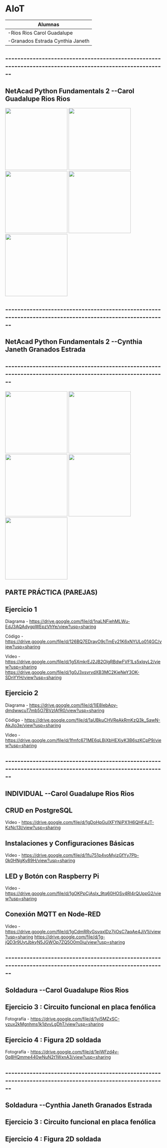 # AIoT
|Alumnas|
|--|
|-Rios Rios Carol Guadalupe |
|-Granados Estrada Cynthia Janeth|
## --------------------------------------------------------------------------------------------------------

## NetAcad Python Fundamentals 2 --Carol Guadalupe Rios Rios

<img src="https://github.com/user-attachments/assets/32d71060-8593-43fb-9589-e07bcd4f199e" width="200">
<img src="https://github.com/user-attachments/assets/7cbf0830-aca0-402b-bc44-94f6510dc5a6" width="200">
<img src="https://github.com/user-attachments/assets/8b0f0ae5-69ed-4764-bdc8-bff2e17d2036" width="200">
<img src="https://github.com/user-attachments/assets/c9658387-c029-46dc-819c-fad2f98d1dec" width="200">
<img src="https://github.com/user-attachments/assets/39cc6021-d502-49b9-9db3-eff199e04b64" width="200">

## --------------------------------------------------------------------------------------------------------
## NetAcad Python Fundamentals 2 --Cynthia Janeth Granados Estrada
## --------------------------------------------------------------------------------------------------------
<img src="https://github.com/user-attachments/assets/34c2f22d-7926-4dc2-aa91-deeebd3e8f72" width="200">
<img src="https://github.com/user-attachments/assets/1e904829-8ce4-429e-9c96-b7343cb774a4" width="200">
<img src="https://github.com/user-attachments/assets/9fb83e31-4ce9-426b-bacc-d6af5a0f2f1b" width="200">
<img src="https://github.com/user-attachments/assets/a427cefd-bd08-4ad8-84c8-12304fc5a66b" width="200">
<img src="https://github.com/user-attachments/assets/87f933ec-f485-4965-9c7c-f6014d0aee36" width="200">


## PARTE PRÁCTICA (PAREJAS)
## Ejercicio 1
Diagrama - https://drive.google.com/file/d/1naLNFiehMLWu-EdJ3AQAdygpWEpzVhYe/view?usp=sharing

Código  -https://drive.google.com/file/d/126BQ7EDrayO9cTmEy21K6xNYULo014GC/view?usp=sharing

Video - https://drive.google.com/file/d/1g5XmkrEJ2JB2OlgRBdwFVF1Ls5xlqyL2/view?usp=sharing
https://drive.google.com/file/d/1g0J3xsvrvdXB3MC2KieNeY3OK-SDnYYH/view?usp=sharing


## Ejercicio 2
Diagrama - https://drive.google.com/file/d/1IE8lebAoy-dmdwwcuT7mb5O7BVzIAfR0/view?usp=sharing

Código -  https://drive.google.com/file/d/1aUBkuCHVReAkRmKzQ3k_SawN-AkJlo3e/view?usp=sharing

Video - https://drive.google.com/file/d/1fmfc671ME6qLBjXbHEXiyK3B6szKCpP9/view?usp=sharing

## --------------------------------------------------------------------------------------------------------
## INDIVIDUAL --Carol Guadalupe Rios Rios
## CRUD en PostgreSQL
Video - https://drive.google.com/file/d/1gDoHpGuIXFYNiPX1H6QHF4JT-KzNc13l/view?usp=sharing
## Instalaciones y Configuraciones Básicas
Video - https://drive.google.com/file/d/1fu751p4voMyizGfYy7Pb-0k0HNgKy89H/view?usp=sharing
## LED y Botón con Raspberry Pi
Video - https://drive.google.com/file/d/1gOKPpCjAsIx_9tq60HOSv4Rl4rQUppG2/view?usp=sharing
## Conexión MQTT en Node-RED
Video - https://drive.google.com/file/d/1gCdmRRyGsvqxIDz7jiOsC7aqAe4JjV1j/view?usp=sharing
https://drive.google.com/file/d/1g-jQD3r9UytJbkyN5JGWOp7ZQ5O0m0iu/view?usp=sharing

## --------------------------------------------------------------------------------------------------------

## Soldadura --Carol Guadalupe Rios Rios
## Ejercicio 3 : Circuito funcional en placa fenólica 
Fotografía - https://drive.google.com/file/d/1yi5MZxSC-yzux2kMgnhms1k1dvvLgDhT/view?usp=sharing
## Ejercicio 4 : Figura 2D soldada
Fotografía - https://drive.google.com/file/d/1eiWFzd4v-0q8HQmme440wNuN2t1WxnA3/view?usp=sharing
## --------------------------------------------------------------------------------------------------------

## Soldadura --Cynthia Janeth Granados Estrada
## Ejercicio 3 : Circuito funcional en placa fenólica
## Ejercicio 4 : Figura 2D soldada











